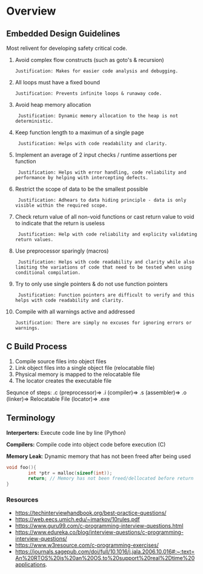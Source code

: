 # Overview

## Embedded Design Guidelines 

Most relivent for developing safety critical code. 

1.  Avoid complex flow constructs (such as goto's & recursion)

        Justification: Makes for easier code analysis and debugging.

2.  All loops must have a fixed bound 
    
        Justification: Prevents infinite loops & runaway code. 

3. Avoid heap memory allocation
    
        Justification: Dynamic memory allocation to the heap is not deterministic.

4. Keep function length to a maximun of a single page
    
        Justification: Helps with code readability and clarity.

5. Implement an average of 2 input checks / runtime assertions per function
    
        Justification: Helps with error handling, code reliability and performance by helping with intercepting defects.  

6. Restrict the scope of data to be the smallest possible
    
        Justification: Adhears to data hiding principle - data is only visible within the required scope.

7. Check return value of all non-void functions or cast return value to void to indicate that the return is useless
    
        Justification: Help with code reliability and explicity validating return values.

8. Use preprocessor sparingly (macros)
    
        Justification: Helps with code readability and clarity while also limiting the variations of code that need to be tested when using conditional compilation.

9. Try to only use single pointers & do not use function pointers
    
        Justification: Function pointers are difficult to verify and this helps with code readability and clarity.

10. Compile with all warnings active and addressed
    
        Justification: There are simply no excuses for ignoring errors or warnings. 

## C Build Process 

1. Compile source files into object files 
2. Link object files into a single object file (relocatable file)
3. Physical memory is mapped to the relocatable file
4. The locator creates the executable file 

Sequnce of steps: .c (preprocessor)=> .i (compiler)=> .s (assembler)=> .o (linker)=> Relocatable File (locator)=> .exe  

## Terminology 

**Interperters:** Execute code line by line (Python)

**Compilers:** Compile code into object code before execution (C)

**Memory Leak**: Dynamic memory that has not been freed after being used
```c
void foo(){
        int *ptr = malloc(sizeof(int));
        return; // Memory has not been freed/dellocated before return
}
```

### Resources
- https://techinterviewhandbook.org/best-practice-questions/
- https://web.eecs.umich.edu/~imarkov/10rules.pdf
- https://www.guru99.com/c-programming-interview-questions.html
- https://www.edureka.co/blog/interview-questions/c-programming-interview-questions/
- https://www.w3resource.com/c-programming-exercises/
- https://journals.sagepub.com/doi/full/10.1016/j.jala.2006.10.016#:~:text=An%20RTOS%20is%20an%20OS,to%20support%20real%2Dtime%20applications.